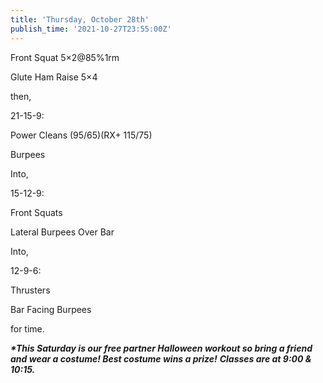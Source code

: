 ```yaml
---
title: 'Thursday, October 28th'
publish_time: '2021-10-27T23:55:00Z'
---
```


Front Squat 5×2\@85%1rm

Glute Ham Raise 5×4

then,

21-15-9:

Power Cleans (95/65)(RX+ 115/75)

Burpees

Into,

15-12-9:

Front Squats

Lateral Burpees Over Bar

Into,

12-9-6:

Thrusters

Bar Facing Burpees

for time.

***\*This Saturday is our free partner Halloween workout so bring a
friend and wear a costume! Best costume wins a prize!*** ***Classes are
at 9:00 & 10:15.***
